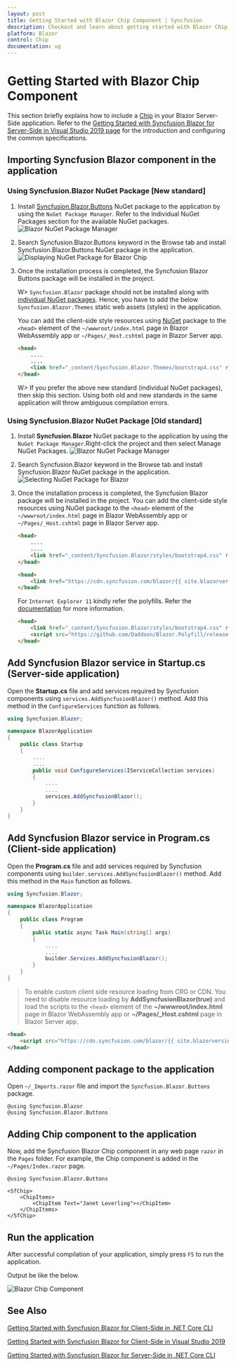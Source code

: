 ```yaml
---
layout: post
title: Getting Started with Blazor Chip Component | Syncfusion
description: Checkout and learn about getting started with Blazor Chip component of Syncfusion, and more details.
platform: Blazor
control: Chip
documentation: ug
---
```


# Getting Started with Blazor Chip Component

This section briefly explains how to include a [Chip](https://help.syncfusion.com/cr/blazor/Syncfusion.Blazor.Buttons.SfChip.html) in your Blazor Server-Side application. Refer to the [Getting Started with Syncfusion Blazor for Server-Side in Visual Studio 2019 page](https://blazor.syncfusion.com/documentation/getting-started/blazor-server-side-visual-studio-2019/) for the introduction and configuring the common specifications.

## Importing Syncfusion Blazor component in the application

### Using Syncfusion.Blazor NuGet Package [New standard]

1. Install [Syncfusion.Blazor.Buttons](https://www.nuget.org/packages/Syncfusion.Blazor.Buttons) NuGet package to the application by using the `NuGet Package Manager`.
Refer to the Individual NuGet Packages section for the available NuGet packages.
![Blazor NuGet Package Manager](images/blazor-nuget-package-manager.png)
2. Search Syncfusion.Blazor.Buttons keyword in the Browse tab and install Syncfusion.Blazor.Buttons NuGet package in the application.
![Displaying NuGet Package for Blazor Chip](images/blazor-chip-nuget-package.png)
3. Once the installation process is completed, the Syncfusion Blazor Buttons package will be installed in the project.

    W> `Syncfusion.Blazor` package should not be installed along with [individual NuGet packages](https://blazor.syncfusion.com/documentation/nuget-packages/). Hence, you have to add the below `Syncfusion.Blazor.Themes` static web assets (styles) in the application.

    You can add the client-side style resources using [NuGet](https://blazor.syncfusion.com/documentation/appearance/themes#static-web-assets) package to the `<head>` element of the `~/wwwroot/index.html` page in Blazor WebAssembly app or `~/Pages/_Host.cshtml` page in Blazor Server app.

    ```html
    <head>
        ....
        ....
        <link href="_content/Syncfusion.Blazor.Themes/bootstrap4.css" rel="stylesheet" />
    </head>
    ```

    W> If you prefer the above new standard (individual NuGet packages), then skip this section. Using both old and new standards in the same application will throw ambiguous compilation errors.

### Using Syncfusion.Blazor NuGet Package [Old standard]

1. Install **Syncfusion.Blazor** NuGet package to the application by using the `NuGet Package Manager`.Right-click the project and then select Manage NuGet Packages.
![Blazor NuGet Package Manager](images/blazor-nuget-package-manager.png)
2. Search Syncfusion.Blazor keyword in the Browse tab and install Syncfusion.Blazor NuGet package in the application.
![Selecting NuGet Package for Blazor](images/blazor-nuget-selection.png)
3. Once the installation process is completed, the Syncfusion Blazor package will be installed in the project. You can add the client-side style resources using NuGet package to the `<head>` element of the `~/wwwroot/index.html` page in Blazor WebAssembly app or `~/Pages/_Host.cshtml` page in Blazor Server app.

    ```html
    <head>
        ....
        ....
        <link href="_content/Syncfusion.Blazor/styles/bootstrap4.css" rel="stylesheet" />
    </head>
    ```

    ```html
    <head>
        <link href="https://cdn.syncfusion.com/blazor/{{ site.blazorversion }}/styles/bootstrap4.css" rel="stylesheet" />
    </head>
    ```

    For `Internet Explorer 11` kindly refer the polyfills. Refer the [documentation](https://blazor.syncfusion.com/documentation/common/how-to/render-blazor-server-app-in-ie/) for more information.

    ```html
    <head>
        <link href="_content/Syncfusion.Blazor/styles/bootstrap4.css" rel="stylesheet" />
        <script src="https://github.com/Daddoon/Blazor.Polyfill/releases/download/3.0.1/blazor.polyfill.min.js"></script>
    </head>
    ```

## Add Syncfusion Blazor service in Startup.cs (Server-side application)

Open the **Startup.cs** file and add services required by Syncfusion components using `services.AddSyncfusionBlazor()` method. Add this method in the `ConfigureServices` function as follows.

```csharp
using Syncfusion.Blazor;

namespace BlazorApplication
{
    public class Startup
    {
        ....
        ....
        public void ConfigureServices(IServiceCollection services)
        {
            ....
            ....
            services.AddSyncfusionBlazor();
        }
    }
}
```

## Add Syncfusion Blazor service in Program.cs (Client-side application)

Open the **Program.cs** file and add services required by Syncfusion components using `builder.services.AddSyncfusionBlazor()` method. Add this method in the `Main` function as follows.

```csharp
using Syncfusion.Blazor;

namespace BlazorApplication
{
    public class Program
    {
        public static async Task Main(string[] args)
        {
            ....
            ....
            builder.Services.AddSyncfusionBlazor();
        }
    }
}
```

> To enable custom client side resource loading from CRG or CDN. You need to disable resource loading by  **AddSyncfusionBlazor(true)** and load the scripts to the `<head>` element of the **~/wwwroot/index.html** page in Blazor WebAssembly app or **~/Pages/_Host.cshtml** page in Blazor Server app.  

```html
<head>
    <script src="https://cdn.syncfusion.com/blazor/{{ site.blazorversion }}/syncfusion-blazor.min.js"></script>
</head>
```

## Adding component package to the application

Open `~/_Imports.razor` file and import the `Syncfusion.Blazor.Buttons` package.

 ```cshtml
@using Syncfusion.Blazor
@using Syncfusion.Blazor.Buttons
```

## Adding Chip component to the application

Now, add the Syncfusion Blazor Chip component in any web page `razor` in the `Pages` folder. For example, the Chip component is added in the `~/Pages/Index.razor` page.

```cshtml
@using Syncfusion.Blazor.Buttons

<SfChip>
    <ChipItems>
        <ChipItem Text="Janet Leverling"></ChipItem>
    </ChipItems>
</SfChip>

```

## Run the application

After successful compilation of your application, simply press `F5` to run the application.

Output be like the below.

![Blazor Chip Component](./images/blazor-chip-component.png)

## See Also

[Getting Started with Syncfusion Blazor for Client-Side in .NET Core CLI](https://blazor.syncfusion.com/documentation/getting-started/blazor-webassembly-dotnet-cli/)

[Getting Started with Syncfusion Blazor for Client-Side in Visual Studio 2019](https://blazor.syncfusion.com/documentation/getting-started/blazor-webassembly-visual-studio-2019/)

[Getting Started with Syncfusion Blazor for Server-Side in .NET Core CLI](https://blazor.syncfusion.com/documentation/getting-started/blazor-server-side-dotnet-cli/)